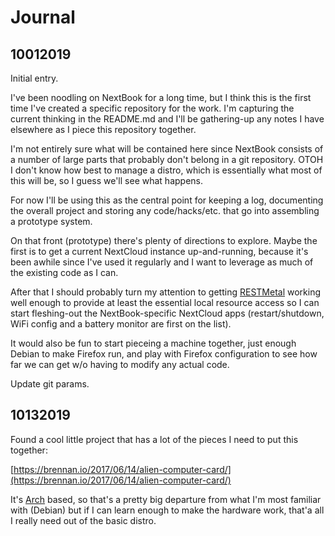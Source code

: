 # Journal

## 10012019

Initial entry.

I've been noodling on NextBook for a long time, but I think this is the first time I've created a specific repository for the work.  I'm capturing the current thinking in the README.md and I'll be gathering-up any notes I have elsewhere as I piece this repository together.

I'm not entirely sure what will be contained here since NextBook consists of a number of large parts that probably don't belong in a git repository.  OTOH I don't know how best to manage a distro, which is essentially what most of this will be, so I guess we'll see what happens.

For now I'll be using this as the central point for keeping a log, documenting the overall project and storing any code/hacks/etc. that go into assembling a prototype system.

On that front (prototype) there's plenty of directions to explore.  Maybe the first is to get a current NextCloud instance up-and-running, because it's been awhile since I've used it regularly and I want to leverage as much of the existing code as I can.  

After that I should probably turn my attention to getting [RESTMetal]() working well enough to provide at least the essential local resource access so I can start fleshing-out the NextBook-specific NextCloud apps (restart/shutdown, WiFi config and a battery monitor are first on the list).  

It would also be fun to start pieceing a machine together, just enough Debian to make Firefox run, and play with Firefox configuration to see how far we can get w/o having to modify any actual code.

Update git params.


## 10132019

Found a cool little project that has a lot of the pieces I need to put this together:

[https://brennan.io/2017/06/14/alien-computer-card/](https://brennan.io/2017/06/14/alien-computer-card/)

It's [Arch]() based, so that's a pretty big departure from what I'm most familiar with (Debian) but if I can learn enough to make the hardware work, that'a all I really need out of the basic distro.
